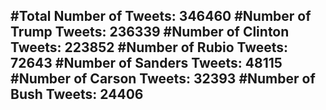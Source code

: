 #Total Number of Tweets: 346460 
#Number of Trump Tweets: 236339
#Number of Clinton Tweets: 223852
#Number of Rubio Tweets: 72643
#Number of Sanders Tweets: 48115
#Number of Carson Tweets: 32393
#Number of Bush Tweets: 24406
---
